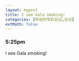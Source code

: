 ```yaml
---
layout: mypost
title: I see Gala smoking!
categories: [年轻时写的日记,日记]
extMath: false
---
```

### 5:25pm

I see Gala smoking!

